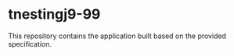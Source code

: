 # tnestingj9-99

This repository contains the application built based on the provided specification.
